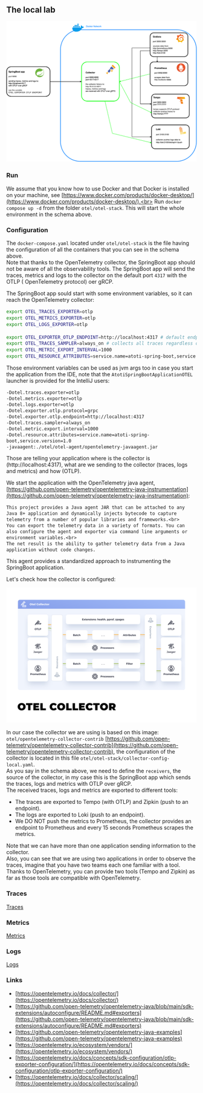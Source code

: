 ## The local lab

![alt text](./img/stack_schema.png)

### Run

We assume that you know how to use Docker and that Docker is installed on your machine,
see [https://www.docker.com/products/docker-desktop/](https://www.docker.com/products/docker-desktop/).<br>
Run `docker compose up -d` from the folder `otel/otel-stack`. This will start the whole environment in the schema
above.

### Configuration

The `docker-compose.yaml` located under `otel/otel-stack` is the file having the configuration of all the
containers that you can see in the schema above.<br>
Note that thanks to the OpenTelemetry collector, the SpringBoot app should not be aware of all the observability tools.
The SpringBoot app will send the traces, metrics and logs to the collector on the default port `4317` with the OTLP (
OpenTelemetry protocol) oer gRCP.<br>

The SpringBoot app sould start with some environment variables, so it can reach the OpenTelemetry collector:

```bash
export OTEL_TRACES_EXPORTER=otlp
export OTEL_METRICS_EXPORTER=otlp
export OTEL_LOGS_EXPORTER=otlp

export OTEL_EXPORTER_OTLP_ENDPOINT=http://localhost:4317 # default endpoint, use the port defined for gRPC
export OTEL_TRACES_SAMPLER=always_on # collects all traces regardless of the sampling rate
export OTEL_METRIC_EXPORT_INTERVAL=1000
export OTEL_RESOURCE_ATTRIBUTES=service.name=atoti-spring-boot,service.version=1.0
```

Those environment variables can be used as jvm args too in case you start the application from the IDE, note that the `AtotiSpringBootApplicationOTEL` launcher is provided for the IntelliJ users:

```
-Dotel.traces.exporter=otlp
-Dotel.metrics.exporter=otlp
-Dotel.logs.exporter=otlp
-Dotel.exporter.otlp.protocol=grpc
-Dotel.exporter.otlp.endpoint=http://localhost:4317
-Dotel.traces.sampler=always_on
-Dotel.metric.export.interval=1000
-Dotel.resource.attributes=service.name=atoti-spring-boot,service.version=1.0
-javaagent:./otel/otel-agent/opentelemetry-javaagent.jar
```

Those are telling your application where is the collector is (http://localhost:4317), what are we sending to the
collector (traces, logs and metrics) and how (OTLP).

We start the application with the OpenTelemetry java
agent, [https://github.com/open-telemetry/opentelemetry-java-instrumentation](https://github.com/open-telemetry/opentelemetry-java-instrumentation):

```
This project provides a Java agent JAR that can be attached to any Java 8+ application and dynamically injects bytecode to capture telemetry from a number of popular libraries and frameworks.<br>
You can export the telemetry data in a variety of formats. You can also configure the agent and exporter via command line arguments or environment variables.<br>
The net result is the ability to gather telemetry data from a Java application without code changes.
```

This agent provides a standardized approach to instrumenting the SpringBoot application.<br>

Let's check how the collector is configured:

![alt text](./img/otel-collector.svg)

In our case the collector we are using is based on this
image: `otel/opentelemetry-collector-contrib` [https://github.com/open-telemetry/opentelemetry-collector-contrib](https://github.com/open-telemetry/opentelemetry-collector-contrib),
the configuration of the collector is located in this file `otel/otel-stack/collector-config-local.yaml`.<br>
As you say in the schema above, we need to define the `receivers`, the source of the collector, in my case this is the
SpringBoot app which sends the traces, logs and metrics with OTLP over gRCP.<br>
The received traces, logs and metrics are exported to different tools:

- The traces are exported to Tempo (with OTLP) and Zipkin (push to an endpoint).
- The logs are exported to Loki (push to an endpoint).
- We DO NOT push the metrics to Prometheus, the collector provides an endpoint to Prometheus and every 15 seconds
  Prometheus scrapes the metrics.

Note that we can have more than one application sending information to the collector.<br>
Also, you can see that we are using two applications in order to observe the traces, imagine that you have two teams
each one familiar with a tool. Thanks to OpenTelemetry, you can provide two tools (Tempo and Zipkin) as far as those
tools are compatible with OpenTelemetry.

### Traces

[Traces](./TRACES.md)

### Metrics

[Metrics](./METRICS.md)

### Logs

[Logs](./LOGS.md)

### Links

- [https://opentelemetry.io/docs/collector/](https://opentelemetry.io/docs/collector/)
- [https://github.com/open-telemetry/opentelemetry-java/blob/main/sdk-extensions/autoconfigure/README.md#exporters](https://github.com/open-telemetry/opentelemetry-java/blob/main/sdk-extensions/autoconfigure/README.md#exporters)
- [https://github.com/open-telemetry/opentelemetry-java-examples](https://github.com/open-telemetry/opentelemetry-java-examples)
- [https://opentelemetry.io/ecosystem/vendors/](https://opentelemetry.io/ecosystem/vendors/)
- [https://opentelemetry.io/docs/concepts/sdk-configuration/otlp-exporter-configuration/](https://opentelemetry.io/docs/concepts/sdk-configuration/otlp-exporter-configuration/)
- [https://opentelemetry.io/docs/collector/scaling/](https://opentelemetry.io/docs/collector/scaling/)
